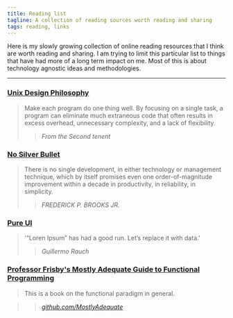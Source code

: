 ```yaml
---
title: Reading list
tagline: A collection of reading sources worth reading and sharing
tags: reading, links
---
```


Here is my slowly growing collection of online reading resources that I think
are worth reading and sharing. I am trying to limit this particular list to
things that have had more of a long term impact on me. Most of this is about
technology agnostic ideas and methodologies.

----

### [Unix Design Philosophy](http://wiki.c2.com/?UnixDesignPhilosophy)

> Make each program do one thing well. By focusing on a single task,
> a program can eliminate much extraneous code that often results in
> excess overhead, unnecessary complexity, and a lack of flexibility.
>> <cite>From the Second tenent</cite>

### [No Silver Bullet](http://worrydream.com/refs/Brooks-NoSilverBullet.pdf)

> There is no single development, in either technology or management technique,
> which by itself promises even one order-of-magnitude improvement within a
> decade in productivity, in reliability, in simplicity.
>> <cite>FREDERICK P. BROOKS JR.</cite>

### [Pure UI](https://rauchg.com/2015/pure-ui)

> '“Loren Ipsum” has had a good run. Let’s replace it with data.'
>> <cite>Guillermo Rauch</cite>

### [Professor Frisby's Mostly Adequate Guide to Functional Programming](https://mostly-adequate.gitbooks.io/mostly-adequate-guide)

> This is a book on the functional paradigm in general.

>> <cite>[github.com/MostlyAdequate](https://github.com/MostlyAdequate)</cite>
